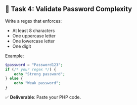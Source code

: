 ## 🧩 Task 4: Validate Password Complexity

Write a regex that enforces:
- At least 8 characters  
- One uppercase letter  
- One lowercase letter  
- One digit  

Example:
```php
$password = "Password123";
if (/* your regex */) {
    echo "Strong password";
} else {
    echo "Weak password";
}
```

✅ **Deliverable**: Paste your PHP code.